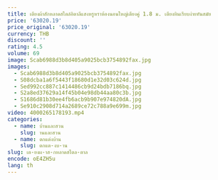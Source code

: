 ```yaml
---
title: เตียงผ้าสักหลาดสไตล์อิตาลีแสงหรูหราห้องนอนใหญ่เตียงคู่ 1.8 ม. เตียงหินเรียบง่ายทันสมัย
price: '63020.19'
price_original: '63020.19'
currency: THB
discount: ''
rating: 4.5
volume: 69
image: Scab6988d3b8d405a9025bcb3754892fax.jpg
images:
  - Scab6988d3b8d405a9025bcb3754892fax.jpg
  - S08dcba1a6f5443f18680d1e32d03c624d.jpg
  - Sed992cc887c1414486cb9d24bdb7186bq.jpg
  - S2a8ed37629a14f45b04e98db44aa80c3b.jpg
  - S1686d81b30ee4fb6acb9b907e974820dA.jpg
  - Se910c2908d714a2689ce72c788a9e699m.jpg
video: 4000265178193.mp4
categories:
  - name: บ้านและสวน
    slug: านและสวน
  - name: ตกแต่งบ้าน
    slug: ตกแต-งบ-าน
slug: เต-ยงผ-าส-กหลาดสไตล-ตาล
encode: oE4ZH5u
lang: th
---
```

  